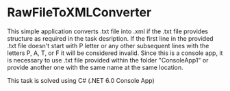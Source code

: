 # RawFileToXMLConverter

This simple application converts .txt file into .xml if the .txt file provides structure as required in the task desription. If the first line in the provided .txt file doesn't start with P letter or any other subsequent lines with the letters P, A, T, or F it will be considered invalid. Since this is a console app, it is necessary to use .txt file provided within the folder "ConsoleApp1" or provide another one with the same name at the same location.

This task is solved using C# (.NET 6.0 Console App)

